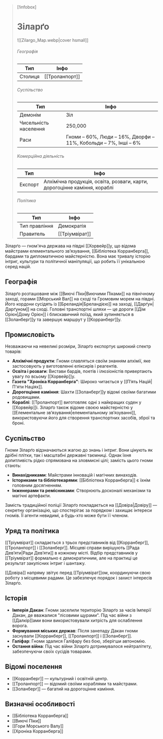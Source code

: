 > [!infobox]
> 
> # Зіларґо
> 
> ![[Zilargo_Map.webp|cover hsmall]]
> 
> ###### Географія
> 
> |Тип|Інфо|
> |---|---|
> |Столиця|[[Троланпорт]]|
> 
> ###### Суспільство
> 
> |Тип|Інфо|
> |---|---|
> |Демонім|Зіл|
> |Чисельність населення|250,000|
> |Раси|Гноми – 60%, Люди – 16%, Дворфи – 11%, Кобольди – 7%, Інші – 6%|
> 
> ###### Комерційна діяльність
> 
> |Тип|Інфо|
> |---|---|
> |Експорт|Алхімічна продукція, освіта, розваги, карти, дорогоцінне каміння, кораблі|
> 
> ###### Політика
> 
> |Тип|Інфо|
> |---|---|
> |Тип правління|Демократія|
> |Правитель|[[Тріумвірат]]|

Зіларґо — гном'яча держава на півдні [[Хорвейр]]у, що відома майстрами елементального зв’язування, [[Бібліотека Корранберга]], бардами та дипломатичною майстерністю. Вона має тривалу історію інтриг, культури та політичної маніпуляції, що робить її унікальною серед націй.

## Географія
Зіларґо розташоване між [[Виючі Піки|Виючими Піками]] на північному заході, горами [[Морський Вал]] на сході та Громовим морем на півдні. Його кордони сусідять із [[Бреландія|Бреландією]] на заході, [[Дарґун|Дарґуном]] на сході. Головні транспортні шляхи — це дороги [[Дім Орієн|Дому Орієн]] і блискавичний поїзд, який зупиняється в [[Золанберг]]у та завершує маршрут у [[Корранберг]]у.

## Промисловість
Незважаючи на невеликі розміри, Зіларґо експортує широкий спектр товарів:
- **Алхімічні продукти**: Гноми славляться своїм знанням алхімії, яке застосовують у виготовленні еліксирів і реагентів.
- **Освіта і розваги**: Вистави бардів, поетів і ілюзіоністів привертають увагу по всьому [[Хорвейр]]у.
- **Газета "Хроніка Корранберга"**: Широко читається у [[П’ять Націй|П'яти Націях]].
- **Дорогоцінне каміння**: Шахти [[Золанберг]]у відомі своїми багатими родовищами.
- **Кораблі**: [[Троланпорт]] виготовляє одні з найкращих суден у [[Хорвейр]]і.
Зіларґо також відоме своєю майстерністю у [[Елементальне зв’язування|елементальному зв’язуванні]], використовуючи його для створення транспортних засобів, зброї та броні.

## Суспільство
Гноми Зіларґо відзначаються жагою до знань і інтриг. Вони цінують як дрібні плітки, так і масштабні державні таємниці. Однак їхня допитливість рідко спрямована на зловмисні цілі; замість цього гноми стають:
- **Винахідниками**: Майстрами інновацій і магічних винаходів.
- **Істориками та бібліотекарями**: [[Бібліотека Корранберга]] є їхнім головним досягненням.
- **Інженерами та ремісниками**: Створюють досконалі механізми та магічні артефакти.

Замість традиційної поліції Зіларґо покладається на [[Довіра|Довіру]] — секретну організацію, що спостерігає за порядком і захищає інтереси гномів. Її агенти невидимі, а будь-хто може бути її членом.

## Уряд та політика
[[Тріумвірат]] складається з трьох представників від [[Корранберг]], [[Троланпорт]] і [[Золанберг]]. Місцеві справи вирішують [[Рада Дев’яти|Ради Дев’яти]] в кожному місті. Відбір представників у [[Тріумвірат]] формально є демократичним, але на практиці це результат закулісних інтриг і шантажу.

[[Довіра]] напряму звітує перед [[Тріумвірат]]ом, координуючи свою роботу з місцевими радами. Це забезпечує порядок і захист інтересів Зіларґо.

## Історія
- **Імперія Дакан**: Гноми заселили територію Зіларґо за часів Імперії Дакан, де вважалися "лісовими щурами". Під час війни з [[Далкір]]ами вони використовували хитрість для ослаблення ворога.
- **Формування міських держав**: Після занепаду Дакан гноми заснували [[Корранберг]], [[Троланпорт]] і [[Золанберг]].
- **Галіфар**: Гноми здалися Галіфару без бою, зберігши автономію.
- **Остання війна**: Під час війни Зіларґо дотримувалося нейтралітету, забезпечуючи своїх сусідів товарами.

## Відомі поселення

- [[Корранберг]] — культурний і освітній центр.
- [[Троланпорт]] — відомий своїми кораблями та майстрами.
- [[Золанберг]] — багатий на дорогоцінне каміння.

## Визначні особливості
- [[Бібліотека Корранберга]]
- [[Виючі Піки]]
- [[Гори Морського Валу]]
- [[Хроніка Корранберга]]
